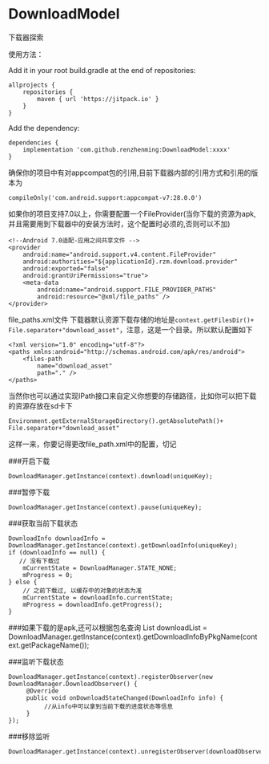 # DownloadModel
下载器探索

使用方法：

Add it in your root build.gradle at the end of repositories:
```
allprojects {
	repositories {
		maven { url 'https://jitpack.io' }
	}
}	
```

Add the dependency:
```
dependencies {
	implementation 'com.github.renzhenming:DownloadModel:xxxx'
}
```

确保你的项目中有对appcompat包的引用,目前下载器内部的引用方式和引用的版本为
```
compileOnly('com.android.support:appcompat-v7:28.0.0')
```

如果你的项目支持7.0以上，你需要配置一个FileProvider(当你下载的资源为apk,并且需要用到下载器中的安装方法时，这个配置时必须的,否则可以不加)
```
<!--Android 7.0适配-应用之间共享文件 -->
<provider
    android:name="android.support.v4.content.FileProvider"
    android:authorities="${applicationId}.rzm.download.provider"
    android:exported="false"
    android:grantUriPermissions="true">
    <meta-data
        android:name="android.support.FILE_PROVIDER_PATHS"
        android:resource="@xml/file_paths" />
</provider>        
```
file_paths.xml文件
下载器默认资源下载存储的地址是`context.getFilesDir()+ File.separator+"download_asset"`，注意，这是一个目录。所以默认配置如下
```
<?xml version="1.0" encoding="utf-8"?>
<paths xmlns:android="http://schemas.android.com/apk/res/android">
    <files-path
        name="download_asset"
        path="." />
</paths>
```
当然你也可以通过实现IPath接口来自定义你想要的存储路径，比如你可以把下载的资源存放在sd卡下
```
Environment.getExternalStorageDirectory().getAbsolutePath()+ File.separator+"download_asset"
```
这样一来，你要记得更改file_path.xml中的配置，切记

 ###开启下载
 ```
 DownloadManager.getInstance(context).download(uniqueKey);
 ```
 ###暂停下载
  ```
 DownloadManager.getInstance(context).pause(uniqueKey);
 ```
 ###获取当前下载状态
 ```
 DownloadInfo downloadInfo = DownloadManager.getInstance(context).getDownloadInfo(uniqueKey);
 if (downloadInfo == null) {
    // 没有下载过
     mCurrentState = DownloadManager.STATE_NONE;
     mProgress = 0;
 } else {
     // 之前下载过, 以缓存中的对象的状态为准
     mCurrentState = downloadInfo.currentState;
     mProgress = downloadInfo.getProgress();
 }
 ```
 
 ###如果下载的是apk,还可以根据包名查询
 List<DownloadInfo> downloadList = DownloadManager.getInstance(context).getDownloadInfoByPkgName(context.getPackageName());
	
 ###监听下载状态
 ```
 DownloadManager.getInstance(context).registerObserver(new DownloadManager.DownloadObserver() {
      @Override
      public void onDownloadStateChanged(DownloadInfo info) {
           //从info中可以拿到当前下载的进度状态等信息
      }
});
 ```
 ###移除监听
 ```
 DownloadManager.getInstance(context).unregisterObserver(downloadObserver);
 ```
